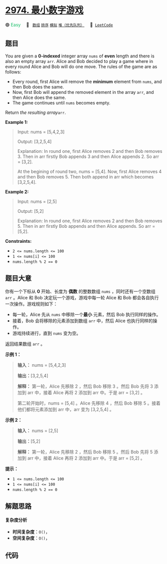 # [2974. 最小数字游戏](https://leetcode.com/problems/minimum-number-game)

🟢 <font color=#15bd66>Easy</font>&emsp; 🔖&ensp; [`数组`](/leetcode-js/outline/tag/array.md) [`排序`](/leetcode-js/outline/tag/sorting.md) [`模拟`](/leetcode-js/outline/tag/simulation.md) [`堆（优先队列）`](/leetcode-js/outline/tag/heap-priority-queue.md)&emsp; 🔗&ensp;[`LeetCode`](https://leetcode.com/problems/minimum-number-game)

## 题目

You are given a **0-indexed** integer array `nums` of **even** length and
there is also an empty array `arr`. Alice and Bob decided to play a game where
in every round Alice and Bob will do one move. The rules of the game are as
follows:

  * Every round, first Alice will remove the **minimum** element from `nums`, and then Bob does the same.
  * Now, first Bob will append the removed element in the array `arr`, and then Alice does the same.
  * The game continues until `nums` becomes empty.

Return _the resulting array_`arr`.



**Example 1:**

> Input: nums = [5,4,2,3]
> 
> Output: [3,2,5,4]
> 
> Explanation: In round one, first Alice removes 2 and then Bob removes 3. Then in arr firstly Bob appends 3 and then Alice appends 2. So arr = [3,2].
> 
> At the begining of round two, nums = [5,4]. Now, first Alice removes 4 and then Bob removes 5. Then both append in arr which becomes [3,2,5,4].

**Example 2:**

> Input: nums = [2,5]
> 
> Output: [5,2]
> 
> Explanation: In round one, first Alice removes 2 and then Bob removes 5. Then in arr firstly Bob appends and then Alice appends. So arr = [5,2].

**Constraints:**

  * `2 <= nums.length <= 100`
  * `1 <= nums[i] <= 100`
  * `nums.length % 2 == 0`


## 题目大意

你有一个下标从 **0** 开始、长度为 **偶数** 的整数数组 `nums` ，同时还有一个空数组 `arr` 。Alice 和 Bob
决定玩一个游戏，游戏中每一轮 Alice 和 Bob 都会各自执行一次操作。游戏规则如下：

  * 每一轮，Alice 先从 `nums` 中移除一个**最小** 元素，然后 Bob 执行同样的操作。
  * 接着，Bob 会将移除的元素添加到数组 `arr` 中，然后 Alice 也执行同样的操作。
  * 游戏持续进行，直到 `nums` 变为空。

返回结果数组 `arr` 。



**示例 1：**

> 
> 
> 
> 
> 
> **输入：** nums = [5,4,2,3]
> 
> **输出：**[3,2,5,4]
> 
> **解释：** 第一轮，Alice 先移除 2 ，然后 Bob 移除 3 。然后 Bob 先将 3 添加到 arr 中，接着 Alice 再将 2 添加到 arr 中。于是 arr = [3,2] 。
> 
> 第二轮开始时，nums = [5,4] 。Alice 先移除 4 ，然后 Bob 移除 5 。接着他们都将元素添加到 arr 中，arr 变为 [3,2,5,4] 。
> 
> 

**示例 2：**

> 
> 
> 
> 
> 
> **输入：** nums = [2,5]
> 
> **输出：**[5,2]
> 
> **解释：** 第一轮，Alice 先移除 2 ，然后 Bob 移除 5 。然后 Bob 先将 5 添加到 arr 中，接着 Alice 再将 2 添加到 arr 中。于是 arr = [5,2] 。
> 
> 



**提示：**

  * `1 <= nums.length <= 100`
  * `1 <= nums[i] <= 100`
  * `nums.length % 2 == 0`


## 解题思路

#### 复杂度分析

- **时间复杂度**：`O()`，
- **空间复杂度**：`O()`，

## 代码

```javascript

```